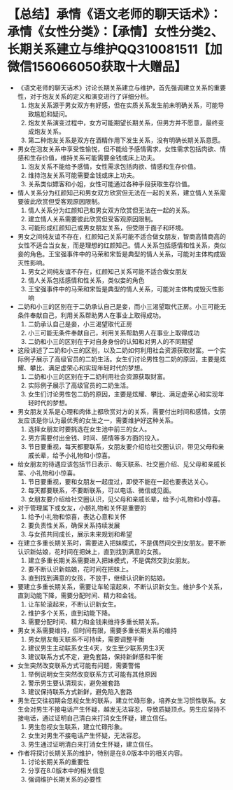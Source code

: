 # 【总结】承情《语文老师的聊天话术》：承情《女性分类》：【承情】女性分类2、长期关系建立与维护QQ310081511【加微信156066050获取十大赠品】

-   《语文老师的聊天话术》讨论长期关系建立与维护，首先强调建立关系的重要性，对于炮友关系的定义和演变进行了详细分析。
    1.  炮友关系源于男女双方有好感，但在实质关系发生前未明确关系，可能导致尴尬和疑问。
    2.  炮友关系演变过程中，女方可能期望长期关系，但男方并不愿意，最终变成炮友关系。
    3.  第二种炮友关系是双方在酒精作用下发生关系，没有明确长期关系意愿。
-   男女在泡友关系中享受性愉悦，但不能给予感情需求，女性需求包括肉欲、情感和生存价值，维持关系可能需要金钱或床上功夫。
    1.  泡友关系不能给予感情，女性需求包括肉欲、情感和生存价值。
    2.  维持泡友关系可能需要金钱或床上功夫。
    3.  关系类似嫖客和小姐，女性可能通过各种手段获取生存价值。
-   情人关系分为红颜知己和男女双方欣赏但无法在一起的关系，建立情人关系需要彼此欣赏但受客观原因限制。
    1.  情人关系分为红颜知己和男女双方欣赏但无法在一起的关系。
    2.  建立情人关系需要彼此欣赏但受客观原因限制。
    3.  可能形成红颜知己或男女朋友关系，但受限于面子和环境。
-   男女之间纯友谊不存在，红颜知己关系可能不适合做女朋友，智商高情商高的女性不适合当女友，而是理想的红颜知己。情人关系包括感情和性关系，类似妾的角色。王宝强事件中的马荣和宋哲是典型的情人关系，可能对主体构成毁灭性影响。
    1.  男女之间纯友谊不存在，红颜知己关系可能不适合做女朋友
    2.  情人关系包括感情和性关系，类似妾的角色
    3.  王宝强事件中的马荣和宋哲是典型的情人关系，可能对主体构成毁灭性影响
-   二奶和小三的区别在于二奶承认自己是妾，而小三渴望取代正房。小三可能无条件奉献自己，利用关系帮助男人在事业上取得成功。
    1.  二奶承认自己是妾，小三渴望取代正房
    2.  小三可能无条件奉献自己，利用关系帮助男人在事业上取得成功
    3.  二奶和小三的区别在于对自身身份的认知和对男人的不同期望
-   这段讲述了二奶和小三的区别，以及二奶如何利用社会资源获取财富。一个实际例子展示了高级官员的二奶生活。女生们讨论男性包二奶的原因，主要是炫耀、攀比、满足虚荣心和实现年轻时代的梦想。
    1.  二奶和小三的区别在于二奶利用社会资源获取财富。
    2.  实际例子展示了高级官员的二奶生活。
    3.  女生们讨论男性包二奶的原因，主要是炫耀、攀比、满足虚荣心和实现年轻时代的梦想。
-   男女朋友关系是心理和肉体上都欣赏对方的关系，需要付出时间和感情。女朋友应该是你认为最优秀的女生之一，需要维护好这种关系。
    1.  选择女朋友时要挑选在女生池中前三的女人。
    2.  男方需要付出金钱、时间、感情等多方面的投入。
    3.  节日要重视，每天都要联系，女朋友要介绍给社交圈认识，带见父母和亲戚长辈，给予小礼物和小惊喜。
-   给女朋友的待遇应该包括节日表示、每天联系、社交圈介绍、见父母和亲戚长辈、小礼物和小惊喜。
    1.  节日要重视，要和女朋友一起度过，即使不能在一起也要表达关心。
    2.  每天都要联系，不要断联系，可以电话、微信或见面。
    3.  女朋友要介绍给社交圈认识，见父母和亲戚长辈，给予小礼物和小惊喜。
-   对于管理属下或女友，小额礼物和关怀是重要的
    1.  给予小礼物和惊喜，表达心意和关怀
    2.  要负责性关系，确保关系持续发展
    3.  与女孩共同成长，展示未来规划和希望
-   在建立多重长期关系时，需要进入把妹模式，不是偶然间交到女朋友。要不断认识新姑娘，花时间在把妹上，直到找到满意的女孩。
    1.  建立多重长期关系需要进入把妹模式，不是偶然交到女朋友。
    2.  要不断认识新姑娘，花时间在把妹上。
    3.  直到找到满意的女孩，不放手，继续认识新的姑娘。
-   要建立多重长期关系，需要让车轮滚起来，不断认识新女生。维护多个关系，直到动能下降，需要分配时间、精力和金钱。
    1.  让车轮滚起来，不断认识新女生。
    2.  维护多个关系，直到动能下降。
    3.  需要分配时间、精力和金钱来维持多重长期关系。
-   男女关系需要维持，但时间有限，需要多重长期关系的维持
    1.  男女朋友每天联系不可持续，需要调整平衡
    2.  建议男生主动联系女生4天，女生至少联系男生3天
    3.  建议联系方式不定，避免套路，保持新鲜感和平衡
-   女生突然改变联系方式可能有问题，需要警惕
    1.  举例说明女生突然改变联系方式可能有其他原因
    2.  警示男生要认清现实，避免被套路
    3.  建议保持联系方式新鲜，避免陷入套路
-   男生在交往初期会忽视女生的联系，建立忙碌形象，培养女生习惯性联系。女生会对男生不接电话产生怀疑，越发无法容忍，导致质疑顶点。男生应坚持不接电话，通过证明自己清白来打消女生怀疑，建立信任。
    1.  男生忽视女生联系，建立忙碌形象。
    2.  女生对男生不接电话产生怀疑，无法容忍。
    3.  男生通过证明清白来打消女生怀疑，建立信任。
-   作者将探讨长期关系的维护，特别是在8.0版本中的相关内容。
    1.  讨论长期关系的重要性
    2.  分享在8.0版本中的相关信息
    3.  强调维护长期关系的必要性
